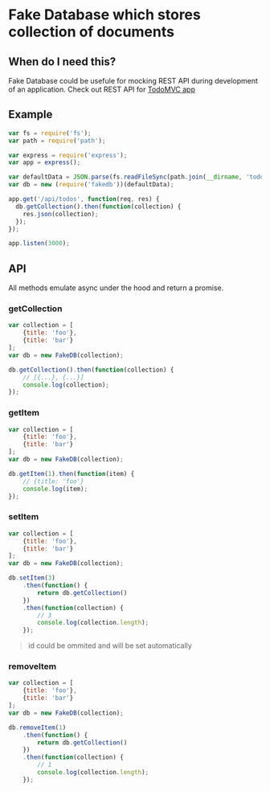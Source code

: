 # Fake Database which stores collection of documents

## When do I need this?

Fake Database could be usefule for mocking REST API during development of an application. Check out REST API for [TodoMVC app](https://github.com/todomvc-js-course/backbone-express-commonjs)

## Example

```js
var fs = require('fs');
var path = require('path');

var express = require('express');
var app = express();

var defaultData = JSON.parse(fs.readFileSync(path.join(__dirname, 'todos.json'), 'utf-8'));
var db = new (require('fakedb'))(defaultData);

app.get('/api/todos', function(req, res) {
  db.getCollection().then(function(collection) {
    res.json(collection);
  });
});

app.listen(3000);
```

## API

All methods emulate async under the hood and return a promise.

### getCollection

```js
var collection = [
    {title: 'foo'},
    {title: 'bar'}
];
var db = new FakeDB(collection);

db.getCollection().then(function(collection) {
    // [{...}, {...}]
    console.log(collection);
});
```

### getItem

```js
var collection = [
    {title: 'foo'},
    {title: 'bar'}
];
var db = new FakeDB(collection);

db.getItem(1).then(function(item) {
    // {title: 'foo'}
    console.log(item);
});
```

### setItem

```js
var collection = [
    {title: 'foo'},
    {title: 'bar'}
];
var db = new FakeDB(collection);

db.setItem(3)
    .then(function() {
        return db.getCollection()
    })
    .then(function(collection) {
        // 3
        console.log(collection.length);
    });
```

> id could be ommited and will be set automatically

### removeItem

```js
var collection = [
    {title: 'foo'},
    {title: 'bar'}
];
var db = new FakeDB(collection);

db.removeItem(1)
    .then(function() {
        return db.getCollection()
    })
    .then(function(collection) {
        // 1
        console.log(collection.length);
    });
```
